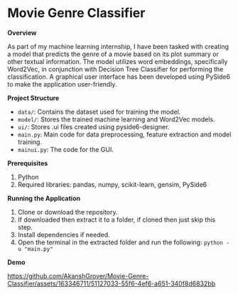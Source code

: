 # Movie Genre Classifier
**Overview**

As part of my machine learning internship, I have been tasked with creating a model that predicts the genre of a movie based on its plot summary or other textual information. The model utilizes word embeddings, specifically Word2Vec, in conjunction with Decision Tree Classifier for performing the classification. A graphical user interface has been developed using PySide6 to make the application user-friendly.

**Project Structure**

 - `data/`: Contains the dataset used for training the model.
 - `model/`: Stores the trained machine learning and Word2Vec models.
 - `ui/`: Stores .ui files created using pyside6-designer.
 - `main.py`: Main code for data preprocessing, feature extraction and model training.
 - `mainui.py`: The code for the GUI.

**Prerequisites**

 1. Python
 2. Required libraries: pandas, numpy, scikit-learn, gensim, PySide6

**Running the Application**
1) Clone or download the repository.
2) If downloaded then extract it to a folder, if cloned then just skip this step.
3) Install dependencies if needed.
4) Open the terminal in the extracted folder and run the following:
`python -u "main.py"`

**Demo**


https://github.com/AkanshGrover/Movie-Genre-Classifier/assets/163346711/51127033-55f6-4ef6-a651-340f8d6832bb
